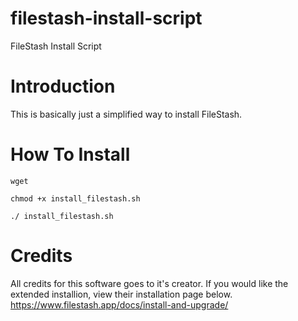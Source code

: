 # filestash-install-script
FileStash Install Script


# Introduction

This is basically just a simplified way to install FileStash.


# How To Install
```wget```

```chmod +x install_filestash.sh```

```./ install_filestash.sh```

# Credits

All credits for this software goes to it's creator. If you would like the extended installion, view their installation page below.
https://www.filestash.app/docs/install-and-upgrade/

